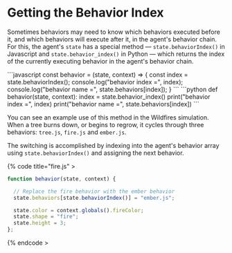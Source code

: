 # Getting the Behavior Index

Sometimes behaviors may need to know which behaviors executed before it, and which behaviors will execute after it, in the agent's behavior chain. For this, the agent's `state` has a special method — `state.behaviorIndex()` in Javascript and `state.behavior_index()` in Python — which returns the index of the currently executing behavior in the agent's behavior chain.

<Tabs>
<Tab title="JavaScript" >
```javascript
const behavior = (state, context) => {
    const index = state.behaviorIndex();
    console.log("behavior index =", index);
    console.log("behavior name =", state.behaviors[index]);
}
```
</Tab>

<Tab title="Python" >
```python
def behavior(state, context):
    index = state.behavior_index()
    print("behavior index =", index)
    print("behavior name =", state.behaviors[index])
```
</Tab>
</Tabs>

You can see an example use of this method in the Wildfires simulation. When a tree burns down, or begins to regrow, it cycles through three behaviors: `tree.js`, `fire.js` and `ember.js`.

<Embed url="https://core.hash.ai/@hash/wildfires-regrowth/stable" caption="The Wildfires simulation" >

The switching is accomplished by indexing into the agent's behavior array using `state.behaviorIndex()` and assigning the next behavior.

{% code title="fire.js" >
```javascript
function behavior(state, context) {

  // Replace the fire behavior with the ember behavior
  state.behaviors[state.behaviorIndex()] = "ember.js";

  state.color = context.globals().fireColor;
  state.shape = "fire";
  state.height = 3;
};
```
{% endcode >

